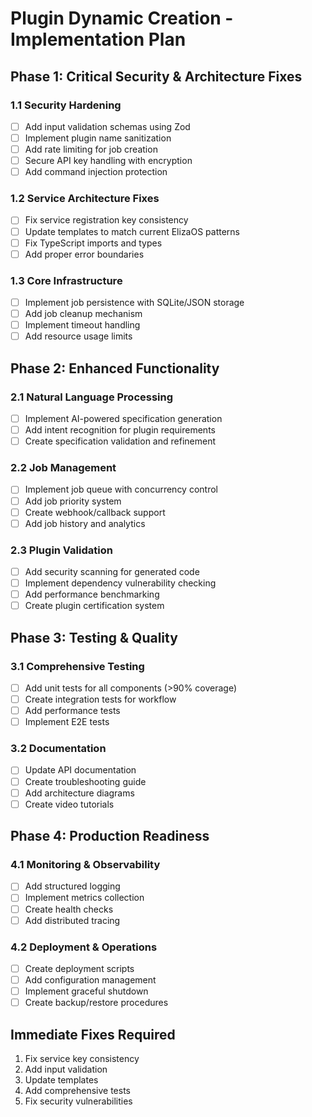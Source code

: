 # Plugin Dynamic Creation - Implementation Plan

## Phase 1: Critical Security & Architecture Fixes

### 1.1 Security Hardening

- [ ] Add input validation schemas using Zod
- [ ] Implement plugin name sanitization
- [ ] Add rate limiting for job creation
- [ ] Secure API key handling with encryption
- [ ] Add command injection protection

### 1.2 Service Architecture Fixes

- [ ] Fix service registration key consistency
- [ ] Update templates to match current ElizaOS patterns
- [ ] Fix TypeScript imports and types
- [ ] Add proper error boundaries

### 1.3 Core Infrastructure

- [ ] Implement job persistence with SQLite/JSON storage
- [ ] Add job cleanup mechanism
- [ ] Implement timeout handling
- [ ] Add resource usage limits

## Phase 2: Enhanced Functionality

### 2.1 Natural Language Processing

- [ ] Implement AI-powered specification generation
- [ ] Add intent recognition for plugin requirements
- [ ] Create specification validation and refinement

### 2.2 Job Management

- [ ] Implement job queue with concurrency control
- [ ] Add job priority system
- [ ] Create webhook/callback support
- [ ] Add job history and analytics

### 2.3 Plugin Validation

- [ ] Add security scanning for generated code
- [ ] Implement dependency vulnerability checking
- [ ] Add performance benchmarking
- [ ] Create plugin certification system

## Phase 3: Testing & Quality

### 3.1 Comprehensive Testing

- [ ] Add unit tests for all components (>90% coverage)
- [ ] Create integration tests for workflow
- [ ] Add performance tests
- [ ] Implement E2E tests

### 3.2 Documentation

- [ ] Update API documentation
- [ ] Create troubleshooting guide
- [ ] Add architecture diagrams
- [ ] Create video tutorials

## Phase 4: Production Readiness

### 4.1 Monitoring & Observability

- [ ] Add structured logging
- [ ] Implement metrics collection
- [ ] Create health checks
- [ ] Add distributed tracing

### 4.2 Deployment & Operations

- [ ] Create deployment scripts
- [ ] Add configuration management
- [ ] Implement graceful shutdown
- [ ] Create backup/restore procedures

## Immediate Fixes Required

1. Fix service key consistency
2. Add input validation
3. Update templates
4. Add comprehensive tests
5. Fix security vulnerabilities

